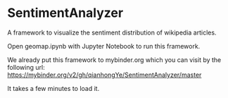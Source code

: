 # SentimentAnalyzer
A framework to visualize the sentiment distribution of wikipedia articles.

Open geomap.ipynb with Jupyter Notebook to run this framework.

We already put this framework to mybinder.org which you can visit by the following url:
https://mybinder.org/v2/gh/qianhongYe/SentimentAnalyzer/master

It takes a few minutes to load it.
